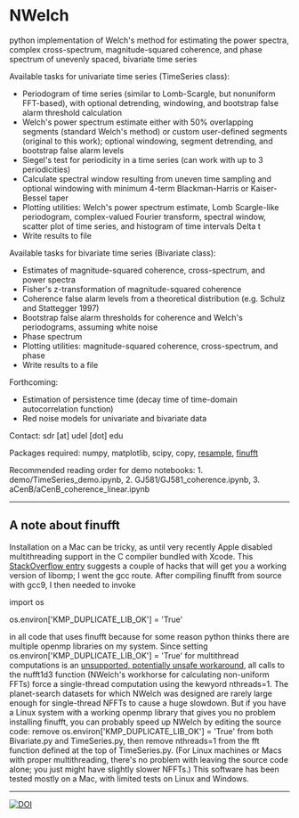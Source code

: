# NWelch
python implementation of Welch's method for estimating the power spectra, complex cross-spectrum, magnitude-squared coherence, and phase spectrum of unevenly spaced, bivariate time series

Available tasks for univariate time series (TimeSeries class):

- Periodogram of time series (similar to Lomb-Scargle, but nonuniform FFT-based), with optional detrending, windowing, and bootstrap false alarm threshold calculation
- Welch's power spectrum estimate either with 50% overlapping segments (standard Welch's method) or custom user-defined segments (original to this work); optional windowing, segment detrending, and bootstrap false alarm levels 
- Siegel's test for periodicity in a time series (can work with up to 3 periodicities)
- Calculate spectral window resulting from uneven time sampling and optional windowing with minimum 4-term Blackman-Harris or Kaiser-Bessel taper
- Plotting utilities: Welch's power spectrum estimate, Lomb Scargle-like periodogram, complex-valued Fourier transform, spectral window, scatter plot of time series, and histogram of time intervals Delta t
- Write results to file

Available tasks for bivariate time series (Bivariate class):

- Estimates of magnitude-squared coherence, cross-spectrum, and power spectra
- Fisher's z-transformation of magnitude-squared coherence
- Coherence false alarm levels from a theoretical distribution (e.g. Schulz and Stattegger 1997)
- Bootstrap false alarm thresholds for coherence and Welch's periodograms, assuming white noise
- Phase spectrum
- Plotting utilities: magnitude-squared coherence, cross-spectrum, and phase
- Write results to a file

Forthcoming:

- Estimation of persistence time (decay time of time-domain autocorrelation function)
- Red noise models for univariate and bivariate data

Contact: sdr [at] udel [dot] edu

Packages required: numpy, matplotlib, scipy, copy, [resample](https://pypi.org/project/resample/), [finufft](https://finufft.readthedocs.io/en/latest/index.html) 

Recommended reading order for demo notebooks: 1.
demo/TimeSeries\_demo.ipynb, 2. GJ581/GJ581\_coherence.ipynb, 3. aCenB/aCenB\_coherence\_linear.ipynb

---

## A note about finufft

Installation on a Mac can be tricky, as until very recently Apple disabled multithreading support in the C compiler bundled with Xcode. This [StackOverflow entry](https://stackoverflow.com/questions/58344183/how-can-i-install-openmp-on-my-new-macbook-pro-with-mac-os-catalina) suggests a couple of hacks that will get you a working version of libomp; I went the gcc route. After compiling finufft from source with gcc9, I then needed to invoke 

import os

os.environ['KMP_DUPLICATE_LIB_OK'] = 'True'

in all code that uses finufft because for some reason python thinks there are multiple openmp libraries on my system. Since setting os.environ['KMP_DUPLICATE_LIB_OK'] = 'True' for multithread computations is an [unsupported, potentially unsafe workaround](https://stackoverflow.com/questions/20554074/sklearn-omp-error-15-when-fitting-models), all calls to the nufft1d3 function (NWelch's workhorse for calculating non-uniform FFTs) force a single-thread computation using the kewyord nthreads=1. The planet-search datasets for which NWelch was designed are rarely large enough for single-thread NFFTs to cause a huge slowdown. But if you have a Linux system with a working openmp library that gives you no problem installing finufft, you can probably speed up NWelch by editing the source code: remove os.environ['KMP_DUPLICATE_LIB_OK'] = 'True' from both Bivariate.py and TimeSeries.py, then remove nthreads=1 from the fft function defined at the top of TimeSeries.py. (For Linux machines or Macs with proper multithreading, there's no problem with leaving the source code alone; you just might have slightly slower NFFTs.) This software has been tested mostly on a Mac, with limited tests on Linux and Windows.

---

[![DOI](https://zenodo.org/badge/435631370.svg)](https://zenodo.org/badge/latestdoi/435631370)
